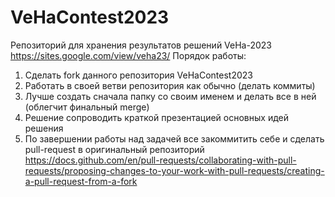 # VeHaContest2023

Репозиторий для хранения результатов решений VeHa-2023 https://sites.google.com/view/veha23/
Порядок работы: 

1. Сделать fork данного репозитория VeHaContest2023
2. Работать в своей ветви репозитория как обычно (делать коммиты)
3. Лучше создать сначала папку со своим именем и делать все в ней (облегчит финальный merge)
4. Решение сопроводить краткой презентацией основных идей решения 
5. По завершении работы над задачей все закоммитить себе и сделать pull-request в оригинальный репозиторий
https://docs.github.com/en/pull-requests/collaborating-with-pull-requests/proposing-changes-to-your-work-with-pull-requests/creating-a-pull-request-from-a-fork

